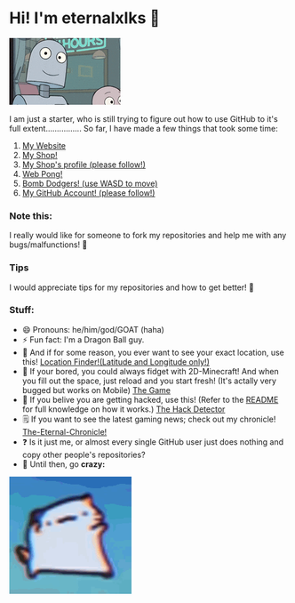 
# Hi! I'm eternalxlks 👋
<img src="https://github.com/eternalxlks/eternalxlks/blob/main/robotwaving.gif?raw=true" alt="robotwaving.gif"/>

I am just a starter, who is still trying to figure out how to use GitHub to it's full extent................ 
So far, I have made a few things that took some time:
1. [My Website](https://eternalxlks.github.io)
2. [My Shop!](https://eternalxks.github.io/EternalShop/)
3. [My Shop's profile (please follow!)](https://github.com/The-EternalShop)
4. [Web Pong!](https://eternalxlks.github.io/WebPong/)
5. [Bomb Dodgers! (use WASD to move)](https://eternalxlks.github.io/BombDodgers/)
6. [My GitHub Account! (please follow!)](https://github.com/eternalxlks)
### Note this:
I really would like for someone to fork my repositories and help me with any bugs/malfunctions! 🙏 
### Tips
I would appreciate tips for my repositories and how to get better! 🥺
### Stuff:
- 😄 Pronouns: he/him/god/GOAT (haha)
- ⚡ Fun fact: I'm a Dragon Ball guy.
- 🧠 And if for some reason, you ever want to see your exact location, use this! [Location Finder!(Latitude and Longitude only!)](https://eternalxlks.github.io/FindYourLocation/)
- 🍿 If your bored, you could always fidget with 2D-Minecraft! And when you fill out the space, just reload and you start fresh! (It's actally very bugged but works on Mobile) [The Game](https://eternalxlks.github.io/2D-Minecraft/)
- 🐍 If you belive you are getting hacked, use this! (Refer to the [README](https://github.com/eternalxlks/HackDetector) for full knowledge on how it works.) [The Hack Detector](https://eternalxls.github.io/HackDetector/)
- 🗒️ If you want to see the latest gaming news; check out my chronicle! [The-Eternal-Chronicle!](https://eternalxlks.github.io/The-eternal-Chronicle/)
- ❓ Is it just me, or almost every single GitHub user just does nothing and copy other people's repositories?
- 🤯 Until then, go <strong>crazy:</strong>
 <img src="https://github.com/eternalxlks/eternalxlks/blob/main/dancing-cat-dance.gif?raw=true" alt="dancing-cat-dance.gif"/>



